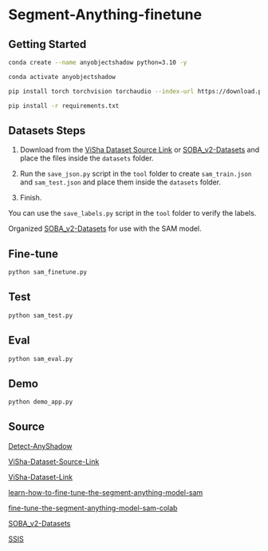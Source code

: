 # Segment-Anything-finetune

## Getting Started

```bash
conda create --name anyobjectshadow python=3.10 -y

conda activate anyobjectshadow

pip install torch torchvision torchaudio --index-url https://download.pytorch.org/whl/cu118

pip install -r requirements.txt
```

## Datasets Steps

1. Download from the [ViSha Dataset Source Link](https://erasernut.github.io/ViSha.html) or [SOBA_v2-Datasets](https://drive.google.com/drive/folders/1MKxyq3R6AUeyLai9i9XWzG2C_n5f0ppP) and place the files inside the `datasets` folder.

2. Run the `save_json.py` script in the `tool` folder to create `sam_train.json` and `sam_test.json` and place them inside the `datasets` folder.

3. Finish.

You can use the `save_labels.py` script in the `tool` folder to verify the labels.

Organized [SOBA_v2-Datasets](https://drive.google.com/drive/folders/1561wGAf0oik7C7__3byLHBNJOIadFuMw?usp=sharing) for use with the SAM model.

## Fine-tune

```bash
python sam_finetune.py
```

## Test

```bash
python sam_test.py
```

## Eval

```bash
python sam_eval.py
```

## Demo

```bash
python demo_app.py
```

## Source

[Detect-AnyShadow](https://github.com/harrytea/Detect-AnyShadow)

[ViSha-Dataset-Source-Link](https://erasernut.github.io/ViSha.html)

[ViSha-Dataset-Link](https://drive.google.com/drive/folders/1Hp2mn_ui8I9GfxpXbLZ8zOvLlc_YJH4X)

[learn-how-to-fine-tune-the-segment-anything-model-sam](https://encord.com/blog/learn-how-to-fine-tune-the-segment-anything-model-sam/)

[fine-tune-the-segment-anything-model-sam-colab](https://colab.research.google.com/drive/1F6uRommb3GswcRlPZWpkAQRMVNdVH7Ww?usp=sharing#scrollTo=WRQ6yd_PM_B9)

[SOBA_v2-Datasets](https://drive.google.com/drive/folders/1MKxyq3R6AUeyLai9i9XWzG2C_n5f0ppP)

[SSIS](https://github.com/stevewongv/SSIS)
